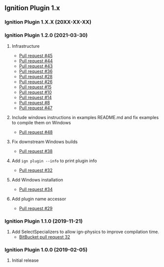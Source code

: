 ## Ignition Plugin 1.x

### Ignition Plugin 1.X.X (20XX-XX-XX)

### Ignition Plugin 1.2.0 (2021-03-30)

1. Infrastructure
    * [Pull request #45](https://github.com/ignitionrobotics/ign-plugin/pull/45)
    * [Pull request #44](https://github.com/ignitionrobotics/ign-plugin/pull/44)
    * [Pull request #43](https://github.com/ignitionrobotics/ign-plugin/pull/43)
    * [Pull request #36](https://github.com/ignitionrobotics/ign-plugin/pull/36)
    * [Pull request #28](https://github.com/ignitionrobotics/ign-plugin/pull/28)
    * [Pull request #26](https://github.com/ignitionrobotics/ign-plugin/pull/26)
    * [Pull request #15](https://github.com/ignitionrobotics/ign-plugin/pull/15)
    * [Pull request #10](https://github.com/ignitionrobotics/ign-plugin/pull/10)
    * [Pull request #14](https://github.com/ignitionrobotics/ign-plugin/pull/14)
    * [Pull request #8](https://github.com/ignitionrobotics/ign-plugin/pull/8)
    * [Pull request #47](https://github.com/ignitionrobotics/ign-plugin/pull/47)

1. Include windows instructions in examples README.md and fix examples to compile them on Windows
    * [Pull request #48](https://github.com/ignitionrobotics/ign-plugin/pull/48)

1. Fix downstream Windows builds
    * [Pull request #38](https://github.com/ignitionrobotics/ign-plugin/pull/38)

1. Add `ign plugin --info` to print plugin info
    * [Pull request #32](https://github.com/ignitionrobotics/ign-plugin/pull/32)

1. Add Windows installation
    * [Pull request #34](https://github.com/ignitionrobotics/ign-plugin/pull/34)

1. Add plugin name accessor
    * [Pull request #29](https://github.com/ignitionrobotics/ign-plugin/pull/29)

### Ignition Plugin 1.1.0 (2019-11-21)

1. Add SelectSpecializers to allow ign-physics to improve compilation time.
    * [BitBucket pull request 32](https://osrf-migration.github.io/ignition-gh-pages/#!/ignitionrobotics/ign-physics/pull-requests/32)

### Ignition Plugin 1.0.0 (2019-02-05)

1. Initial release


